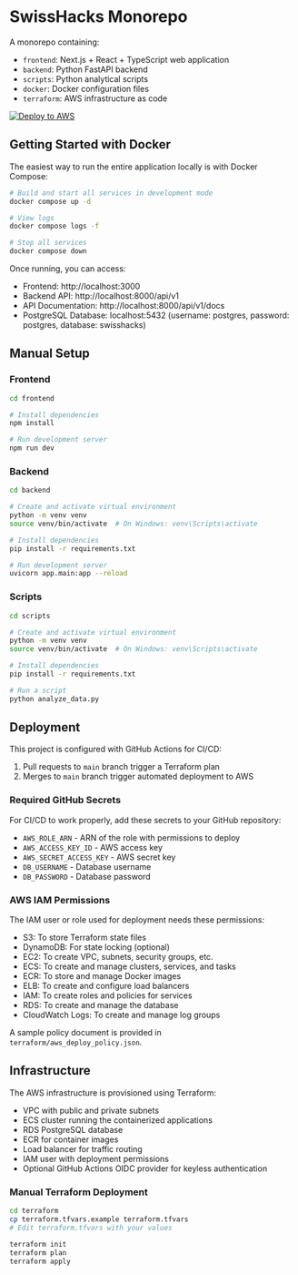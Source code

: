 # SwissHacks Monorepo

A monorepo containing:

- `frontend`: Next.js + React + TypeScript web application
- `backend`: Python FastAPI backend
- `scripts`: Python analytical scripts
- `docker`: Docker configuration files
- `terraform`: AWS infrastructure as code

[![Deploy to AWS](https://github.com/user/swisshacks/actions/workflows/deploy.yml/badge.svg)](https://github.com/user/swisshacks/actions/workflows/deploy.yml)

## Getting Started with Docker

The easiest way to run the entire application locally is with Docker Compose:

```bash
# Build and start all services in development mode
docker compose up -d

# View logs
docker compose logs -f

# Stop all services
docker compose down
```

Once running, you can access:
- Frontend: http://localhost:3000
- Backend API: http://localhost:8000/api/v1
- API Documentation: http://localhost:8000/api/v1/docs
- PostgreSQL Database: localhost:5432 (username: postgres, password: postgres, database: swisshacks)

## Manual Setup

### Frontend

```bash
cd frontend

# Install dependencies
npm install

# Run development server
npm run dev
```

### Backend

```bash
cd backend

# Create and activate virtual environment
python -m venv venv
source venv/bin/activate  # On Windows: venv\Scripts\activate

# Install dependencies
pip install -r requirements.txt

# Run development server
uvicorn app.main:app --reload
```

### Scripts

```bash
cd scripts

# Create and activate virtual environment
python -m venv venv
source venv/bin/activate  # On Windows: venv\Scripts\activate

# Install dependencies
pip install -r requirements.txt

# Run a script
python analyze_data.py
```

## Deployment

This project is configured with GitHub Actions for CI/CD:

1. Pull requests to `main` branch trigger a Terraform plan
2. Merges to `main` branch trigger automated deployment to AWS

### Required GitHub Secrets

For CI/CD to work properly, add these secrets to your GitHub repository:

- `AWS_ROLE_ARN` - ARN of the role with permissions to deploy
- `AWS_ACCESS_KEY_ID` - AWS access key 
- `AWS_SECRET_ACCESS_KEY` - AWS secret key
- `DB_USERNAME` - Database username
- `DB_PASSWORD` - Database password

### AWS IAM Permissions

The IAM user or role used for deployment needs these permissions:

- S3: To store Terraform state files
- DynamoDB: For state locking (optional)
- EC2: To create VPC, subnets, security groups, etc.
- ECS: To create and manage clusters, services, and tasks
- ECR: To store and manage Docker images
- ELB: To create and configure load balancers
- IAM: To create roles and policies for services
- RDS: To create and manage the database
- CloudWatch Logs: To create and manage log groups

A sample policy document is provided in `terraform/aws_deploy_policy.json`.

## Infrastructure

The AWS infrastructure is provisioned using Terraform:

- VPC with public and private subnets
- ECS cluster running the containerized applications
- RDS PostgreSQL database
- ECR for container images
- Load balancer for traffic routing
- IAM user with deployment permissions
- Optional GitHub Actions OIDC provider for keyless authentication

### Manual Terraform Deployment

```bash
cd terraform
cp terraform.tfvars.example terraform.tfvars
# Edit terraform.tfvars with your values

terraform init
terraform plan
terraform apply
```
